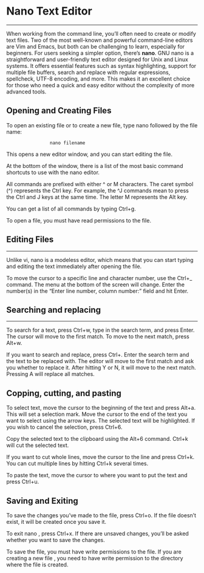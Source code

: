 # Nano Text Editor
---
When working from the command line, you’ll often need to create or modify text files.
Two of the most well-known and powerful command-line editors are Vim and Emacs, but both can be challenging to learn, especially for beginners. 
For users seeking a simpler option, there’s **nano**. GNU nano is a straightforward and user-friendly text editor designed for Unix and Linux systems. 
It offers essential features such as syntax highlighting, support for multiple file buffers, search and replace with regular expressions, spellcheck, UTF-8 encoding, and more.
This makes it an excellent choice for those who need a quick and easy editor without the complexity of more advanced tools.

## Opening and Creating Files 
To open an existing file or to create a new file, type nano followed by the file name:

                    nano filename

 This opens a new editor window, and you can start editing the file.

At the bottom of the window, there is a list of the most basic command shortcuts to use with the nano editor.

All commands are prefixed with either ^ or M characters. The caret symbol (^) represents the Ctrl key. For example, the ^J commands mean to press the Ctrl and J keys at the same time.
The letter M represents the Alt key.

You can get a list of all commands by typing Ctrl+g.

To open a file, you must have read permissions to the file.

## Editing Files
---
Unlike vi, nano is a modeless editor, which means that you can start typing and editing the text immediately after opening the file.

To move the cursor to a specific line and character number, use the Ctrl+_ command. The menu at the bottom of the screen will change. 
Enter the number(s) in the “Enter line number, column number:” field and hit Enter.

## Searching and replacing
---
To search for a text, press Ctrl+w, type in the search term, and press Enter. The cursor will move to the first match. To move to the next match, press Alt+w.

If you want to search and replace, press Ctrl+\. Enter the search term and the text to be replaced with. 
The editor will move to the first match and ask you whether to replace it. After hitting Y or N, it will move to the next match. Pressing A will replace all matches.

## Copping, cutting, and pasting
To select text, move the cursor to the beginning of the text and press Alt+a. This will set a selection mark. Move the cursor to the end of the text you want to select using the arrow keys. The selected text will be highlighted. If you wish to cancel the selection, press Ctrl+6.

Copy the selected text to the clipboard using the Alt+6 command. Ctrl+k will cut the selected text.


If you want to cut whole lines, move the cursor to the line and press Ctrl+k. You can cut multiple lines by hitting Ctrl+k several times.

To paste the text, move the cursor to where you want to put the text and press Ctrl+u.

## Saving and Exiting
To save the changes you’ve made to the file, press Ctrl+o. If the file doesn’t exist, it will be created once you save it.

To exit nano , press Ctrl+x. If there are unsaved changes, you’ll be asked whether you want to save the changes.

To save the file, you must have write permissions to the file. If you are creating a new file , you need to have write permission to the directory where the file is created.

                   
